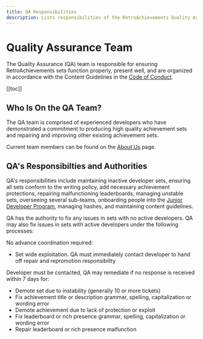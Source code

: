 ```yaml
---
title: QA Responsibilities
description: Lists responsibilities of the RetroAchievements Quality Assurance Team.
---
```


# Quality Assurance Team

The Quality Assurance (QA) team is responsible for ensuring RetroAchievements sets function properly, present well, and are organized in accordance with the Content Guidelines in the [Code of Conduct](/guidelines/users/code-of-conduct.html).

[[toc]]

## Who Is On the QA Team?

The QA team is comprised of experienced developers who have demonstrated a commitment to producing high quality achievement sets and repairing and improving other existing achievement sets.

Current team members can be found on the [About Us](/general/about-us.html#quality-assurance-team) page.

## QA's Responsibilties and Authorities

QA's responsibilities include maintaining inactive developer sets, ensuring all sets conform to the writing policy, add necessary achievement protections, repairing malfunctioning leaderboards, managing unstable sets, overseeing several sub-teams, onboarding people into the [Junior Developer Program](/developer-docs/jr-dev-rules.html), managing hashes, and maintaining content guidelines.

QA has the authority to fix any issues in sets with no active developers.  QA may also fix issues in sets with active developers under the following processes:

No advance coordination required:
- Set wide exploitation. QA must immediately contact developer to hand off repair and repromotion responsibility

Developer must be contacted, QA may remediate if no response is received within 7 days for:
- Demote set due to instability (generally 10 or more tickets)
- Fix achievement title or description grammar, spelling, capitalization or wording error
- Demote achievement due to lack of protection or exploit
- Fix leaderboard or rich presence grammar, spelling, capitalization or wording error
- Repair leaderboard or rich presence malfunction